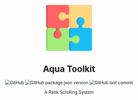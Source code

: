 <p align="center"><img width="150" height="150" src="./public/logo.svg"></p>

<h1 align="center">Aqua Toolkit</h1>

<p align="center"><img alt="GitHub" src="https://img.shields.io/github/license/SZTU-ACM/aqua-rank"> <img alt="GitHub package.json version" src="https://img.shields.io/github/package-json/v/SZTU-ACM/aqua-rank"> <img alt="GitHub last commit" src="https://img.shields.io/github/last-commit/SZTU-ACM/aqua-rank"></p>

<p align="center">A Rank Scrolling System</p>

